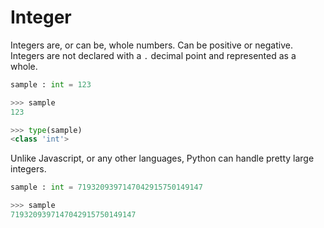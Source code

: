 # Integer
Integers are, or can be, whole numbers. Can be positive or negative. Integers are not declared with a ` . ` decimal point and represented as a whole.
```py
sample : int = 123

>>> sample
123

>>> type(sample)
<class 'int'>
```

Unlike Javascript, or any other languages, Python can handle pretty large integers.
```py
sample : int = 7193209397147042915750149147

>>> sample
7193209397147042915750149147
```